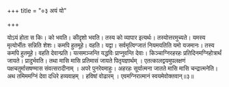 +++
title = "०३ अयं यो"

+++

योऽयं होता स किः। को भवति। कीदृशो भवति। तस्य को व्यापार इत्यर्थः। तस्योत्तरमुच्यते। यमस्य मृत्योर्भीतः सन्निति शेशः। कमपि हुतमूहे। वहति। यद्वा। सर्वमृत्विग्जातं नियमयतिति यमो यजमानः। तस्य कमपि हुतमूहे। वहति देवान्प्रति। यत्समञ्जन्ति यद्धविः प्राप्नुवन्ति देवाः। किञ्चाग्निरहरहः प्रतिदिनमग्निहोत्रार्थं जायते। प्रादुर्भवति। तथा मासि मासि प्रतिमासं जायते पितृयज्ञार्थम् । एतत्कालद्वयमुपलक्षणं पक्षचतुर्मासषण्मास संवत्सरादीनाम् । अपरे पुनरेवमाहुः। अहरहः सूर्यात्मना जातते मासि मासि चन्द्रात्मनेति। अथ तमिममग्निं देवा दधिरे हव्यवाहम् । हविषां वोढारम् । एवमग्निरात्मानं स्वयमेवोक्तवान्॥३॥